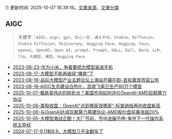:alarm_clock: 更新时间: 2025-10-07 18:39:16。[文章来源](/README.md)、[文章分类](/TAGS.md)

## AIGC


> 关键字：`AIGC`、`aigc`、`gpt`、`文心一言`、`通义千问`、`Stable`、`Diffusion`、`Stable Diffusion`、`Midjourney`、`Hugging Face`、`Hugging`、`Face`、`openai`、`OpenAI`、`Open AI`、`prompt`、`Prompt`、`DALL`、`Dall`、`Bard`、`LLM`、`llm`、`大模型`、`模型`、`Hugging Face`



- [2023-08-23-华为小米，争着要把大模型装进手机](https://www.aicaijing.com.cn/article/18594) 
- [2023-08-17-大模型不能再继续“裸奔”了](https://www.aicaijing.com.cn/article/18574) 
- [2023-08-16-品玩大模型产业主题论坛上海站开幕在即-首轮嘉宾阵容公布](https://www.aicaijing.com.cn/article/18569) 
- [2023-08-16-AIGC生态建设白热化，百度飞桨已生产80万个模型](https://www.aicaijing.com.cn/article/18570) 
- [2025-10-07-看跌英伟达的转折点？美国市场如何评价OpenAI-AMD巨额算力协议](https://www.cls.cn/detail/2163155) 
- [2025-10-06-美股收盘：OpenAI“点到哪家涨哪家”-标普纳指再创收盘新高](https://www.cls.cn/detail/2163026) 
- [2025-10-06-与OpenAI达成巨额算力基建协议-AMD股价盘前暴涨超20%](https://www.cls.cn/detail/2162934) 
- [2025-10-05-大模型激战正酣！大厂节前、节中进展不停-争夺下一代操作系统主导权](https://www.cls.cn/detail/2162673) 
- [2024-07-17-9.11和9.9，大模型几乎全翻车了](https://posts.careerengine.us/p/6697778c44726b29bffa3a09) 
